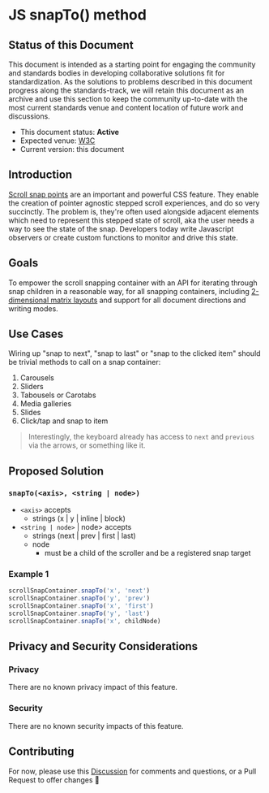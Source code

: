# JS snapTo() method

## Status of this Document
This document is intended as a starting point for engaging the community and standards bodies in developing collaborative solutions fit for standardization. As the solutions to
problems described in this document progress along the standards-track, we will retain this document as an archive and use this section to keep the community up-to-date with the
most current standards venue and content location of future work and discussions.
* This document status: **Active**
* Expected venue: [W3C](https://www.w3.org)
* Current version: this document

## Introduction

[Scroll snap points](https://www.w3.org/TR/css-scroll-snap-1/) are an important and powerful CSS feature. They enable the creation of pointer agnostic stepped scroll experiences, and do so very succinctly. The problem is, they're often used alongside adjacent elements which need to represent this stepped state of scroll, aka the user needs a way to see the state of the snap. Developers today write Javascript observers or create custom functions to monitor and drive this state. 

## Goals

To empower the scroll snapping container with an API for iterating through snap children in a reasonable way, for all snapping containers, including [2-dimensional matrix layouts](https://codepen.io/argyleink/pen/MWWpOmz) and support for all document directions and writing modes.

## Use Cases

Wiring up "snap to next", "snap to last" or "snap to the clicked item" should be trivial methods to call on a snap container:

1. Carousels
2. Sliders
3. Tabousels or Carotabs
4. Media galleries
5. Slides
6. Click/tap and snap to item

> Interestingly, the keyboard already has access to `next` and `previous` via the arrows, or something like it. 

## Proposed Solution

### `snapTo(<axis>, <string | node>)`
- `<axis>` accepts
    - strings (x | y | inline | block)
- `<string | node>` | node> accepts
    - strings (next | prev | first | last)
    - node
        - must be a child of the scroller and be a registered snap target

### Example 1

```js
scrollSnapContainer.snapTo('x', 'next')
scrollSnapContainer.snapTo('y', 'prev')
scrollSnapContainer.snapTo('x', 'first')
scrollSnapContainer.snapTo('y', 'last')
scrollSnapContainer.snapTo('x', childNode)
```

## Privacy and Security Considerations

### Privacy

There are no known privacy impact of this feature.

### Security

There are no known security impacts of this feature.

## Contributing
For now, please use this [Discussion](https://github.com/argyleink/ScrollSnapExplainers/discussions/6) for comments and questions, or a Pull Request to offer changes 🙏

